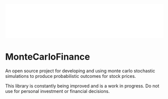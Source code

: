 ![Monte Carlo Logo](MONTECARLO-logo-white.png)


# MonteCarloFinance
 An open source project for developing and using monte carlo stochastic simulations to produce probabilistic outcomes for stock prices.
 
 This library is constantly being improved and is a work in progress. Do not use for personal investment or financial decisions.
 
 

